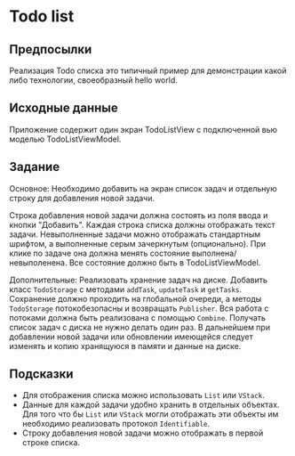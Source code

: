 # Todo list

## Предпосылки

Реализация Todo списка это типичный пример для демонстрации какой либо технологии, своеобразный hello world.

## Исходные данные

Приложение содержит один экран TodoListView с подключенной вью моделью TodoListViewModel. 

## Задание

Основное: 
Необходимо добавить на экран список задач и отдельную строку для добавления новой задачи.

Строка добавления новой задачи должна состоять из поля ввода и кнопки "Добавить".
Каждая строка списка должны отображать текст задачи. Невыполненные задачи можно отображать стандартным шрифтом, а выполненные серым зачеркнутым (опционально). 
При клике по задаче она должна менять состояние выполнена/невыполенена.
Все состояние должно быть в TodoListViewModel.

Дополнительные:
Реализовать хранение задач на диске. Добавить класс `TodoStorage` c методами `addTask`, `updateTask` и `getTasks`.
Сохранение должно проходить на глобальной очереди, а методы `TodoStorage` потокобезопасны и возвращать `Publisher`. 
Вся работа с потоками должна быть реализована с помощью `Combine`.
Получать список задач с диска не нужно делать один раз. В дальнейшем при добавлении новой задачи или обновлении имеющейся следует изменять и копию хранящуюся в памяти и данные на диске.


## Подсказки

- Для отображения списка можно использовать `List` или `VStack`.
- Данные для каждой задачи удобно хранить в отдельных объектах. Для того что бы `List` или `VStack` могли отображать эти объекты им необходимо реализовать протокол `Identifiable`.
- Строку добавления новой задачи можно отображать в первой строке списка.